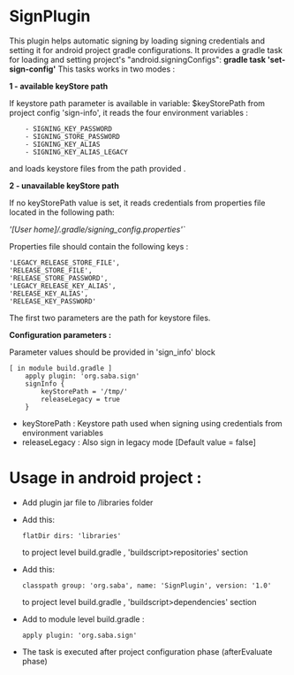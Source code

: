 # SignPlugin

 This plugin helps automatic signing by loading signing credentials and setting it for android project gradle configurations.
 It provides a gradle task for loading and setting project's "android.signingConfigs":
 **gradle task 'set-sign-config'**
    This tasks works in two modes : 
    
**1 - available keyStore path** 

If keystore path parameter is available in variable: $keyStorePath
from project config 'sign-info', it reads the four environment variables : 
    
        - SIGNING_KEY_PASSWORD
        - SIGNING_STORE_PASSWORD
        - SIGNING_KEY_ALIAS
        - SIGNING_KEY_ALIAS_LEGACY
    
    
and loads keystore files from the path provided .


   **2 - unavailable keyStore path**
   
If no keyStorePath value is set, it reads credentials from properties file located in the following path:
 
_'[User home]/.gradle/signing_config.properties'`_

Properties file should contain the following keys :
       
       
    'LEGACY_RELEASE_STORE_FILE',
    'RELEASE_STORE_FILE',
    'RELEASE_STORE_PASSWORD',
    'LEGACY_RELEASE_KEY_ALIAS',
    'RELEASE_KEY_ALIAS',
    'RELEASE_KEY_PASSWORD'

The first two parameters are the path for keystore files.  


**Configuration parameters :**

Parameter values should be provided in 'sign_info' block

    [ in module build.gradle ]
        apply plugin: 'org.saba.sign'
        signInfo {
            keyStorePath = '/tmp/'
            releaseLegacy = true
        }
- keyStorePath <String> : Keystore path used when signing using credentials from environment variables
- releaseLegacy<Boolen> : Also sign in legacy mode [Default value = false]



       
# Usage in android project : 

  - Add plugin jar file to /libraries folder
  - Add this:
        
        flatDir dirs: 'libraries'
        
    to project level build.gradle , 'buildscript>repositories' section 
  - Add this:
        
        classpath group: 'org.saba', name: 'SignPlugin', version: '1.0'
        
     to project level build.gradle , 'buildscript>dependencies' section 
  
  - Add  to module level build.gradle :
       
        apply plugin: 'org.saba.sign'
  
   
  
  - The task is executed after project configuration phase (afterEvaluate phase)

  
